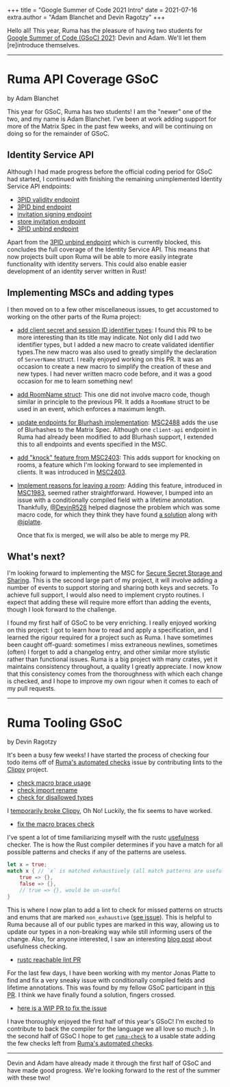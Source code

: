 +++
title = "Google Summer of Code 2021 Intro"
date = 2021-07-16
extra.author = "Adam Blanchet and Devin Ragotzy"
+++

Hello all! This year, Ruma has the pleasure of having two students for [Google
Summer of Code (GSoC) 2021][gsoc]: Devin and Adam. We'll let them [re]introduce
themselves.

[gsoc]: https://summerofcode.withgoogle.com/

<hr />

# Ruma API Coverage GSoC

by Adam Blanchet

This year for GSoC, Ruma has two students! I am the "newer" one of the two, and
my name is Adam Blanchet. I've been at work adding support for more of the
Matrix Spec in the past few weeks, and will be continuing on doing so for the
remainder of GSoC.

## Identity Service API

Although I had made progress before the official coding period for GSoC had
started, I continued with finishing the remaining unimplemented Identity Service
API endpoints:

- [3PID validity endpoint][ruma/ruma#618]
- [3PID bind endpoint][ruma/ruma#621]
- [invitation signing endpoint][ruma/ruma#626]
- [store invitation endpoint][ruma/ruma#631]
- [3PID unbind endpoint][ruma/ruma#627]

Apart from the [3PID unbind endpoint][ruma/ruma#627] which is currently blocked,
this concludes the full coverage of the Identity Service API. This means that
now projects built upon Ruma will be able to more easily integrate functionality
with identity servers. This could also enable easier development of an identity
server written in Rust!

[ruma/ruma#618]: https://github.com/ruma/ruma/pull/618
[ruma/ruma#621]: https://github.com/ruma/ruma/pull/621
[ruma/ruma#626]: https://github.com/ruma/ruma/pull/626
[ruma/ruma#631]: https://github.com/ruma/ruma/pull/631
[ruma/ruma#627]: https://github.com/ruma/ruma/pull/627

## Implementing MSCs and adding types

I then moved on to a few other miscellaneous issues, to get accustomed to
working on the other parts of the Ruma project:

- [add client secret and session ID identifier types][ruma/ruma#640]:
  I found this PR to be more interesting than its title may indicate. Not only
  did I add two identifier types, but I added a new macro to create validated
  identifier types.The new macro was also used to greatly simplify the
  declaration of `ServerName` struct. I really enjoyed working on this PR. It
  was an occasion to create a new macro to simplify the creation of these and
  new types.  I had never written macro code before, and it was a good occasion
  for me to learn something new!

- [add RoomName struct][ruma/ruma#645]:
  This one did not involve macro code, though similar in principle to the
  previous PR. It adds a `RoomName` struct to be used in an event, which
  enforces a maximum length.

- [update endpoints for Blurhash implementation][ruma/ruma#650]:
  [MSC2488][] adds the use of Blurhashes to the Matrix Spec. Although one
  `client-api` endpoint in Ruma had already been modified to add Blurhash
  support, I extended this to all endpoints and events specified in the MSC.

- [add "knock" feature from MSC2403][ruma/ruma#657]:
  This adds support for knocking on rooms, a feature which I'm looking forward
  to see implemented in clients. It was introduced in [MSC2403][].

- [Implement reasons for leaving a room][ruma/ruma#663]:
  Adding this feature, introduced in [MSC1983][], seemed rather straightforward.
  However, I bumped into an issue with a conditionally compiled field with a
  lifetime annotation. Thankfully, [@DevinR528][] helped diagnose the problem
  which was some macro code, for which they think they have found [a
  solution][ruma/ruma#664] along with [@jplatte][].

  Once that fix is merged, we will also be able to merge my PR.

[ruma/ruma#640]: https://github.com/ruma/ruma/pull/640
[ruma/ruma#645]: https://github.com/ruma/ruma/pull/645
[ruma/ruma#650]: https://github.com/ruma/ruma/pull/650
[MSC2488]: https://github.com/matrix-org/matrix-doc/blob/anoa/blurhash/proposals/2448-blurhash-for-media.md#profile-endpoints
[ruma/ruma#657]: https://github.com/ruma/ruma/pull/657
[MSC2403]: https://github.com/matrix-org/matrix-doc/blob/master/proposals/2403-knock.md
[ruma/ruma#663]: https://github.com/ruma/ruma/pull/663
[MSC1983]: https://github.com/matrix-org/matrix-doc/blob/master/proposals/1983-leave-reasons.md
[@DevinR528]: https://github.com/DevinR528
[ruma/ruma#664]: https://github.com/ruma/ruma/pull/664
[@jplatte]: https://github.com/jplatte

## What's next?

I'm looking forward to implementing the MSC for [Secure Secret Storage and
Sharing][SSSS].  This is the second large part of my project, it will involve
adding a number of events to support storing and sharing both keys and secrets.
To achieve full support, I would also need to implement crypto routines. I
expect that adding these will require more effort than adding the events, though
I look forward to the challenge.

I found my first half of GSoC to be very enriching. I really enjoyed working on
this project: I got to learn how to read and apply a specification, and I
learned the rigour required for a project such as Ruma. I have sometimes been
caught off-guard: sometimes I miss extraneous newlines, sometimes (often) I
forget to add a changelog entry, and other similar more stylistic rather than
functional issues. Ruma is a big project with many crates, yet it maintains
consistency throughout, a quality I greatly appreciate. I now know that this
consistency comes from the thoroughness with which each change is checked, and I
hope to improve my own rigour when it comes to each of my pull requests.

[SSSS]: https://github.com/matrix-org/matrix-doc/blob/master/proposals/1946-secure_server-side_storage.md

<hr />

# Ruma Tooling GSoC

by Devin Ragotzy

It's been a busy few weeks! I have started the process of checking four todo
items off of [Ruma's automated checks][ruma/ruma#221] issue by contributing
lints to the [Clippy][] project.

- [check macro brace usage][rust-lang/rust-clippy#7299]
- [check import rename][rust-lang/rust-clippy#7300]
- [check for disallowed types][rust-lang/rust-clippy#7315]

I [temporarily broke Clippy][rust-lang/rust-clippy#7434], Oh No! Luckily, the
fix seems to have worked.

- [fix the macro braces check][rust-lang/rust-clippy#7431]

I've spent a lot of time familiarizing myself with the rustc [usefulness][]
checker. The is how the Rust compiler determines if you have a match for all
possible patterns and checks if any of the patterns are useless.

```rust
let x = true;
match x { // `x` is matched exhaustively (all match patterns are useful)
    true => {},
    false => {},
    // true => {}, would be un-useful
}
```

This is where I now plan to add a lint to check for missed patterns on structs
and enums that are marked `non_exhaustive` ([see issue][rust-lang/rust#84332]).
This is helpful to Ruma because all of our public types are marked in this way,
allowing us to update our types in a non-breaking way while still informing
users of the change. Also, for anyone interested, I saw an interesting [blog
post][usefulness checking blog] about usefulness checking.

- [rustc reachable lint PR][rust-lang/rust#86809]

For the last few days, I have been working with my mentor Jonas Platte to find
and fix a very sneaky issue with conditionally compiled fields and lifetime
annotations. This was found by my fellow GSoC participant in [this
PR][ruma/ruma#663]. I think we have finally found a solution, fingers crossed.

- [here is a WIP PR to fix the issue][ruma/ruma#664]

I have thoroughly enjoyed the first half of this year's GSoC! I'm excited to
contribute to back the compiler for the language we all love so much ;). In the
second half of GSoC I hope to get [`ruma-check`][DevinR528/ruma-check] to a
usable state adding the few checks left from [Ruma's automated
checks][ruma/ruma#221].

[ruma/ruma#221]: https://github.com/ruma/ruma/issues/221
[Clippy]: https://github.com/rust-lang/rust-clippy
[rust-lang/rust-clippy#7299]: https://github.com/rust-lang/rust-clippy/pull/7299
[rust-lang/rust-clippy#7300]: https://github.com/rust-lang/rust-clippy/pull/7300
[rust-lang/rust-clippy#7315]: https://github.com/rust-lang/rust-clippy/pull/7315
[rust-lang/rust-clippy#7434]: https://github.com/rust-lang/rust-clippy/issues/7434
[rust-lang/rust-clippy#7431]: https://github.com/rust-lang/rust-clippy/pull/7431
[usefulness]: https://github.com/rust-lang/rust/blob/master/compiler/rustc_mir_build/src/thir/pattern/usefulness.rs#L1205
[rust-lang/rust#84332]: https://github.com/rust-lang/rust/issues/84332
[usefulness checking blog]: https://niedzejkob.p4.team/rust-np/
[rust-lang/rust#86809]: https://github.com/rust-lang/rust/pull/86809
[ruma/ruma#663]: https://github.com/ruma/ruma/pull/663
[ruma/ruma#664]: https://github.com/ruma/ruma/pull/664
[DevinR528/ruma-check]: https://github.com/DevinR528/ruma-check

<hr />

Devin and Adam have already made it through the first half of GSoC and have made
good progress. We're looking forward to the rest of the summer with these two!
